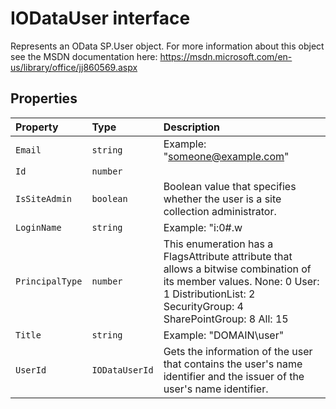 # IODataUser interface





Represents an OData SP.User object. For more information about this object see the MSDN documentation here: https://msdn.microsoft.com/en-us/library/office/jj860569.aspx




## Properties

| Property	   | Type	| Description|
|:-------------|:-------|:-----------|
|`Email`      | `string` | Example: "someone@example.com" |
|`Id`      | `number` |  |
|`IsSiteAdmin`      | `boolean` | Boolean value that specifies whether the user is a site collection administrator. |
|`LoginName`      | `string` | Example: "i:0#.w|domain\user" |
|`PrincipalType`      | `number` | This enumeration has a FlagsAttribute attribute that allows a bitwise combination of its member values. None: 0 User: 1 DistributionList: 2 SecurityGroup: 4 SharePointGroup: 8 All: 15 |
|`Title`      | `string` | Example: "DOMAIN\user" |
|`UserId`      | `IODataUserId` | Gets the information of the user that contains the user's name identifier and the issuer of the user's name identifier. |





